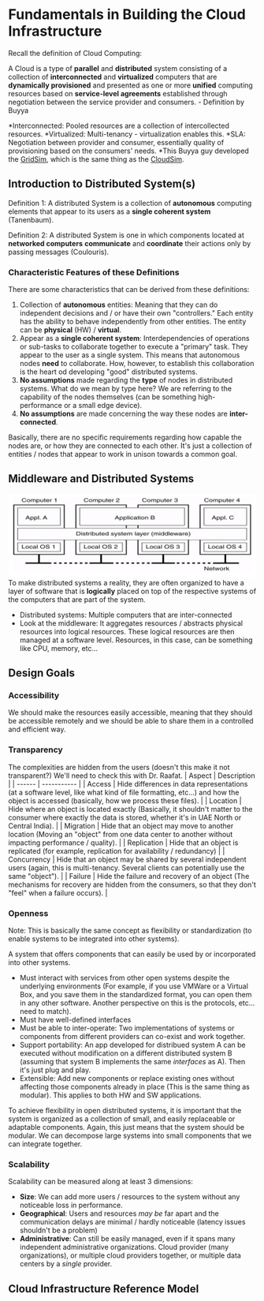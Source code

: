 # Fundamentals in Building the Cloud Infrastructure

Recall the definition of Cloud Computing: 

A Cloud is a type of **parallel** and **distributed** system consisting of a collection of **interconnected** and **virtualized** computers that are **dynamically provisioned** and presented as one or more **unified** computing resources based on **service-level agreements** established through negotiation between the service provider and consumers. - Definition by Buyya

*Interconnected: Pooled resources are a collection of intercollected resources.
*Virtualized: Multi-tenancy - virtualization enables this. 
*SLA: Negotiation between provider and consumer, essentially quality of provisioning based on the consumers' needs. 
*This Buyya guy developed the [GridSim](https://arxiv.org/abs/cs/0203019), which is the same thing as the [CloudSim](https://github.com/Cloudslab/cloudsim). 

## Introduction to Distributed System(s)
Definition 1: A distributed System is a collection of **autonomous** computing elements that appear to its users as a **single coherent system** (Tanenbaum).

Definition 2: A distributed System is one in which components located at **networked computers** **communicate** and **coordinate** their actions only by passing messages (Coulouris).

### Characteristic Features of these Definitions
There are some characteristics that can be derived from these definitions: 
1. Collection of **autonomous** entities: Meaning that they can do independent decisions and / or have their own "controllers." Each entity has the ability to behave independently from other entities. The entity can be **physical** (HW) / **virtual**.
2. Appear as a **single coherent system**: Interdependencies of operations or sub-tasks to collaborate together to execute a "primary" task. They appear to the user as a single system. This means that autonomous nodes **need** to collaborate. How, however, to establish this collaboration is the heart od developing "good" distributed systems.
3. **No assumptions** made regarding the **type** of nodes in distributed systems. What do we mean by type here? We are referring to the capability of the nodes themselves (can be something high-performance or a small edge device).
4. **No assumptions** are made concerning the way these nodes are **inter-connected**.

Basically, there are no specific requirements regarding how capable the nodes are, or how they are connected to each other. It's just a collection of entities / nodes that appear to work in unison towards a common goal. 

## Middleware and Distributed Systems
![Middleware](https://github.com/DaraVaram/Cloud-Computing-Infrastructure/blob/main/figures/MiddlewareAndDistributedSystems.png)
To make distributed systems a reality, they are often organized to have a layer of software that is **logically** placed on top of the respective systems of the computers that are part of the system. 

- Distributed systems: Multiple computers that are inter-connected
- Look at the middleware: It aggregates resources / abstracts physical resources into logical resources. These logical resources are then managed at a software level. Resources, in this case, can be something like CPU, memory, etc...

## Design Goals
### Accessibility
We should make the resources easily accessible, meaning that they should be accessible remotely and we should be able to share them in a controlled and efficient way. 
### Transparency
The complexities are hidden from the users (doesn't this make it not transparent?) We'll need to check this with Dr. Raafat. 
| Aspect | Description |
| ------ | ----------- |
| Access | Hide differences in data representations (at a software level, like what kind of file formatting, etc...) and how the object is accessed (basically, how we process these files). |
| Location | Hide where an object is located exactly (Basically, it shouldn't matter to the consumer where exactly the data is stored, whether it's in UAE North or Central India). | 
| Migration | Hide that an object may move to another location (Moving an "object" from one data center to another without impacting performance / quality). |
| Replication | Hide that an object is replicated (for example, replication for availability / redundancy) | 
| Concurrency | Hide that an object may be shared by several independent users (again, this is multi-tenancy. Several clients can potentially use the same "object"). | 
| Failure | Hide the failure and recovery of an object (The mechanisms for recovery are hidden from the consumers, so that they don't "feel" when a failure occurs). | 

### Openness
Note: This is basically the same concept as flexibility or standardization (to enable systems to be integrated into other systems). 

A system that offers components that can easily be used by or incorporated into other systems. 
- Must interact with services from other open systems despite the underlying environments (For example, if you use VMWare or a Virtual Box, and you save them in the standardized format, you can open them in any other software. Another perspective on this is the protocols, etc... need to match).
- Must have well-defined interfaces
- Must be able to inter-operate: Two implementations of systems or components from different providers can co-exist and work together.
- Support portability: An app developed for distribued system A can be executed without modification on a different distributed system B (assuming that system B implements the same _interfaces_ as A). Then it's just plug and play.
- Extensible: Add new components or replace existing ones without affecting those components already in place (This is the same thing as modular). This applies to both HW and SW applications.

To achieve flexibility in open distributed systems, it is important that the system is organized as a collection of small, and easily replaceable or adaptable components. Again, this just means that the system should be modular. We can decompose large systems into small components that we can integrate together. 

### Scalability
Scalability can be measured along at least 3 dimensions: 
- **Size**: We can add more users / resources to the system without any noticeable loss in performance.
- **Geographical**: Users and resources _may be_ far apart and the communication delays are minimal / hardly noticeable (latency issues shouldn't be a problem)
- **Administrative**: Can still be easily managed, even if it spans many independent administrative organizations. Cloud provider (many organizations), or multiple cloud providers together, or multiple data centers by a _single_ provider.

## Cloud Infrastructure Reference Model
![]()
